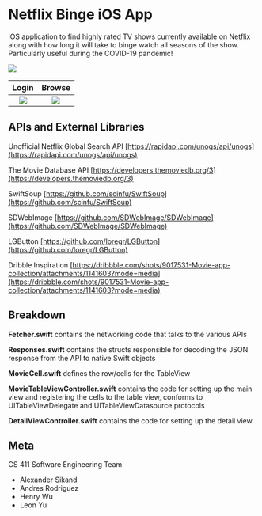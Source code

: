 # Netflix Binge iOS App
iOS application to find highly rated TV shows currently available on Netflix along with how long it will take to binge watch all seasons of the show. Particularly useful during the COVID-19 pandemic!

![](https://lh3.googleusercontent.com/zvHAEtuhgQOI4rkYciQDBALzgeg0Xaa4dx4D5z6sbE44h8dlPaRjTGTR2ng-qC_MwTyi1NlYRxyLmO5zK3O3J8EPym53hh_XIpDWcEqBQfnWnX6cOpjZZlk-ybBeeIqHHgQJs0k7eY8=w2400)

Login                      |  Browse
:-------------------------:|:-------------------------:
![](https://lh3.googleusercontent.com/ZUIoNBZWgMxhW1dKOT1yaNqRP22o6fKYku6IMyKjGIUKm2tMuoT52JJMcR1l2hViU0B9uG7AspFElPFMgXfXeX1GReGGDEyqOT5GEalqJfyDRWACxDB9MltwuiGNXXlGde1uCl8Zfoo=w240)  |  ![](https://lh3.googleusercontent.com/qgphAsE2njk2Ja2hiXpMfRGJ9obuIJQECd2qoKYtF0IO7cnsDncTBnakDefDTuCNH-pyE4Tm-0_kK83iWVP3HVzLFhjoSH97KtfjP60xilMN3W88E7jlX4J90j-NiJ_Px137myzQ1fo=w240)

## APIs and External Libraries
Unofficial Netflix Global Search API [https://rapidapi.com/unogs/api/unogs](https://rapidapi.com/unogs/api/unogs)

The Movie Database API [https://developers.themoviedb.org/3](https://developers.themoviedb.org/3)

SwiftSoup [https://github.com/scinfu/SwiftSoup](https://github.com/scinfu/SwiftSoup)

SDWebImage [https://github.com/SDWebImage/SDWebImage](https://github.com/SDWebImage/SDWebImage)

LGButton [https://github.com/loregr/LGButton](https://github.com/loregr/LGButton)

Dribble Inspiration [https://dribbble.com/shots/9017531-Movie-app-collection/attachments/1141603?mode=media](https://dribbble.com/shots/9017531-Movie-app-collection/attachments/1141603?mode=media)

## Breakdown

**Fetcher.swift** contains the networking code that talks to the various APIs

**Responses.swift** contains the structs responsible for decoding the JSON response from the API to native Swift objects

**MovieCell.swift** defines the row/cells for the TableView

**MovieTableViewController.swift** contains the code for setting up the main view and registering the cells to the table view, conforms to UITableViewDelegate and UITableViewDatasource protocols

**DetailViewController.swift** contains the code for setting up the detail view

## Meta

CS 411 Software Engineering Team

 - Alexander Sikand
 - Andres Rodriguez
 - Henry Wu
 - Leon Yu


